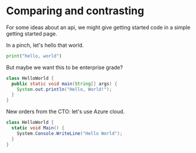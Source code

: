 # Comparing and contrasting

For some ideas about an api, we might give getting started code in a simple getting started page.

In a pinch, let's hello that world.

```py
print("hello, world")
```

But maybe we want this to be enterprise grade?

```java
class HelloWorld {
  public static void main(String[] args) {
    System.out.println("Hello, World!"); 
  }
}
```

New orders from the CTO: let's use Azure cloud.
```cs
class HelloWorld {
  static void Main() {
    System.Console.WriteLine("Hello World");
  }
}
```
